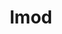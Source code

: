 ---
title: "lmod"
layout: cache
categories: [package, develop]
meta: {"versions": ["8.7.24"], "compilers": ["gcc@=11.3.0", "gcc@=11.4.0"], "oss": ["ubuntu22.04"], "platforms": ["linux"], "targets": ["x86_64_v3"], "stacks": ["root", "tutorial"], "num_specs": 7, "num_specs_by_stack": {"root": 7, "tutorial": 7}}
spec_details: [{"hash": "jh7ac6nk6nzfe4ht554yggqqjhbuhps4", "compiler": "gcc@=11.3.0", "versions": ["8.7.24"], "os": "ubuntu22.04", "platform": "linux", "target": "x86_64_v3", "variants": ["+auto_swap", "build_system=autotools", "~redirect"], "stacks": ["root", "tutorial"], "size": "-", "tarball": "https://binaries.spack.io/develop/build_cache/linux-ubuntu22.04-x86_64_v3/gcc-11.3.0/lmod-8.7.24/linux-ubuntu22.04-x86_64_v3-gcc-11.3.0-lmod-8.7.24-jh7ac6nk6nzfe4ht554yggqqjhbuhps4.spack"}, {"hash": "qenslouseymyohmwnovtnlnspo7ydc5k", "compiler": "gcc@=11.3.0", "versions": ["8.7.24"], "os": "ubuntu22.04", "platform": "linux", "target": "x86_64_v3", "variants": ["+auto_swap", "build_system=autotools", "~redirect"], "stacks": ["root", "tutorial"], "size": "-", "tarball": "https://binaries.spack.io/develop/build_cache/linux-ubuntu22.04-x86_64_v3/gcc-11.3.0/lmod-8.7.24/linux-ubuntu22.04-x86_64_v3-gcc-11.3.0-lmod-8.7.24-qenslouseymyohmwnovtnlnspo7ydc5k.spack"}, {"hash": "tnrboxyswaknk4ypgcujb33uai5cjzsj", "compiler": "gcc@=11.3.0", "versions": ["8.7.24"], "os": "ubuntu22.04", "platform": "linux", "target": "x86_64_v3", "variants": ["+auto_swap", "build_system=autotools", "~redirect"], "stacks": ["root", "tutorial"], "size": "-", "tarball": "https://binaries.spack.io/develop/build_cache/linux-ubuntu22.04-x86_64_v3/gcc-11.3.0/lmod-8.7.24/linux-ubuntu22.04-x86_64_v3-gcc-11.3.0-lmod-8.7.24-tnrboxyswaknk4ypgcujb33uai5cjzsj.spack"}, {"hash": "63tftgebjstflxbu3inm7bnnc3dzqm57", "compiler": "gcc@=11.3.0", "versions": ["8.7.24"], "os": "ubuntu22.04", "platform": "linux", "target": "x86_64_v3", "variants": ["+auto_swap", "build_system=autotools", "~redirect"], "stacks": ["root", "tutorial"], "size": "-", "tarball": "https://binaries.spack.io/develop/build_cache/linux-ubuntu22.04-x86_64_v3/gcc-11.3.0/lmod-8.7.24/linux-ubuntu22.04-x86_64_v3-gcc-11.3.0-lmod-8.7.24-63tftgebjstflxbu3inm7bnnc3dzqm57.spack"}, {"hash": "vmxsygytzttpqmsm5prsfnptt7jyb2k4", "compiler": "gcc@=11.3.0", "versions": ["8.7.24"], "os": "ubuntu22.04", "platform": "linux", "target": "x86_64_v3", "variants": ["+auto_swap", "build_system=autotools", "~redirect"], "stacks": ["root", "tutorial"], "size": "-", "tarball": "https://binaries.spack.io/develop/build_cache/linux-ubuntu22.04-x86_64_v3/gcc-11.3.0/lmod-8.7.24/linux-ubuntu22.04-x86_64_v3-gcc-11.3.0-lmod-8.7.24-vmxsygytzttpqmsm5prsfnptt7jyb2k4.spack"}, {"hash": "trkxg2hgolhq5p3hhqjlxe2qllgtazy7", "compiler": "gcc@=11.3.0", "versions": ["8.7.24"], "os": "ubuntu22.04", "platform": "linux", "target": "x86_64_v3", "variants": ["+auto_swap", "build_system=autotools", "~redirect"], "stacks": ["root", "tutorial"], "size": "-", "tarball": "https://binaries.spack.io/develop/build_cache/linux-ubuntu22.04-x86_64_v3/gcc-11.3.0/lmod-8.7.24/linux-ubuntu22.04-x86_64_v3-gcc-11.3.0-lmod-8.7.24-trkxg2hgolhq5p3hhqjlxe2qllgtazy7.spack"}, {"hash": "m6ki2sdzazg7iyoiwximoymwbdgbl4c2", "compiler": "gcc@=11.4.0", "versions": ["8.7.24"], "os": "ubuntu22.04", "platform": "linux", "target": "x86_64_v3", "variants": ["+auto_swap", "build_system=autotools", "~redirect"], "stacks": ["root", "tutorial"], "size": "-", "tarball": "https://binaries.spack.io/develop/build_cache/linux-ubuntu22.04-x86_64_v3/gcc-11.4.0/lmod-8.7.24/linux-ubuntu22.04-x86_64_v3-gcc-11.4.0-lmod-8.7.24-m6ki2sdzazg7iyoiwximoymwbdgbl4c2.spack"}]
---